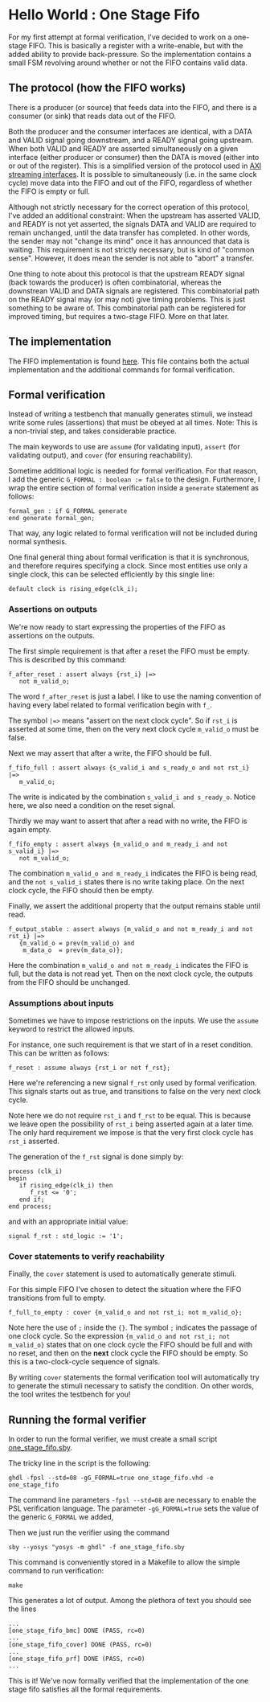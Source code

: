 # Hello World : One Stage Fifo
For my first attempt at formal verification, I've decided to work on a
one-stage FIFO.  This is basically a register with a write-enable, but with the
added ability to provide back-pressure. So the implementation contains a small
FSM revolving around whether or not the FIFO contains valid data.

## The protocol (how the FIFO works)
There is a producer (or source) that feeds data into the FIFO, and there is
a consumer (or sink) that reads data out of the FIFO.

Both the producer and the consumer interfaces are identical, with a DATA and
VALID signal going downstream, and a READY signal going upstream. When both
VALID and READY are asserted simultaneously on a given interface (either
producer or consumer) then the DATA is moved (either into or out of the
register).  This is a simplified version of the protocol used in [AXI streaming
interfaces](https://zipcpu.com/doc/axi-stream.pdf). It is possible to
simultaneously (i.e. in the same clock cycle) move data into the FIFO and out
of the FIFO, regardless of whether the FIFO is empty or full.

Although not strictly necessary for the correct operation of this protocol,
I've added an additional constraint: When the upstream has asserted VALID, and
READY is not yet asserted, the signals DATA and VALID are required to remain
unchanged, until the data transfer has completed.  In other words, the sender
may not "change its mind" once it has announced that data is waiting.  This
requirement is not strictly necessary, but is kind of "common sense". However,
it does mean the sender is not able to "abort" a transfer.

One thing to note about this protocol is that the upstream READY signal (back
towards the producer) is often combinatorial, whereas the downstrean VALID and
DATA signals are registered. This combinatorial path on the READY signal may
(or may not) give timing problems. This is just something to be aware of. This
combinatorial path can be registered for improved timing, but requires a
two-stage FIFO. More on that later.

## The implementation
The FIFO implementation is found [here](one_stage_fifo.vhd). This file contains
both the actual implementation and the additional commands for formal verification.

## Formal verification
Instead of writing a testbench that manually generates stimuli, we instead
write some rules (assertions) that must be obeyed at all times.  Note: This is
a non-trivial step, and takes considerable practice.

The main keywords to use are `assume` (for validating input), `assert` (for
validating output), and `cover` (for ensuring reachability).

Sometime additional logic is needed for formal verification. For that reason,
I add the generic `G_FORMAL : boolean := false` to the design. Furthermore,
I wrap the entire section of formal verification inside a `generate` statement
as follows:

```
formal_gen : if G_FORMAL generate
end generate formal_gen;
```

That way, any logic related to formal verification will not be included during
normal synthesis.

One final general thing about formal verification is that it is synchronous,
and therefore requires specifying a clock. Since most entities use only
a single clock, this can be selected efficiently by this single line:

```
default clock is rising_edge(clk_i);
```

### Assertions on outputs
We're now ready to start expressing the properties of the FIFO as assertions on
the outputs.

The first simple requirement is that after a reset the FIFO must be empty. This
is described by this command:

```
f_after_reset : assert always {rst_i} |=>
   not m_valid_o;
```

The word `f_after_reset` is just a label. I like to use the naming convention
of having every label related to formal verification begin with `f_`.

The symbol `|=>` means "assert on the next clock cycle". So if `rst_i` is
asserted at some time, then on the very next clock cycle `m_valid_o` must be
false.

Next we may assert that after a write, the FIFO should be full.
```
f_fifo_full : assert always {s_valid_i and s_ready_o and not rst_i} |=>
   m_valid_o;
```
The write is indicated by the combination `s_valid_i and s_ready_o`.  Notice
here, we also need a condition on the reset signal.

Thirdly we may want to assert that after a read with no write, the FIFO is again
empty.
```
f_fifo_empty : assert always {m_valid_o and m_ready_i and not s_valid_i} |=>
   not m_valid_o;
```
The combination `m_valid_o and m_ready_i` indicates the FIFO is being read, and
the `not s_valid_i` states there is no write taking place. On the next clock
cycle, the FIFO should then be empty.

Finally, we assert the additional property that the output remains stable until
read.
```
f_output_stable : assert always {m_valid_o and not m_ready_i and not rst_i} |=>
   {m_valid_o = prev(m_valid_o) and
    m_data_o  = prev(m_data_o)};
```
Here the combination `m_valid_o and not m_ready_i` indicates the FIFO is full,
but the data is not read yet. Then on the next clock cycle, the outputs from
the FIFO should be unchanged.

### Assumptions about inputs
Sometimes we have to impose restrictions on the inputs.  We use the `assume`
keyword to restrict the allowed inputs.

For instance, one such requirement is that we start of in a reset condition.
This can be written as follows:
```
f_reset : assume always {rst_i or not f_rst};
```

Here we're referencing a new signal `f_rst` only used by formal verification.
This signals starts out as true, and transitions to false on the very next
clock cycle.

Note here we do not require `rst_i` and `f_rst` to be equal. This is because
we leave open the possibility of `rst_i` being asserted again at a later
time. The only hard requirement we impose is that the very first clock
cycle has `rst_i` asserted.

The generation of the `f_rst` signal is done simply by:
```
process (clk_i)
begin
   if rising_edge(clk_i) then
      f_rst <= '0';
   end if;
end process;
```
and with an appropriate initial value:

```
signal f_rst : std_logic := '1';
```

### Cover statements to verify reachability

Finally, the `cover` statement is used to automatically generate stimuli.

For this simple FIFO I've chosen to detect the situation where the FIFO
transitions from full to empty.

```
f_full_to_empty : cover {m_valid_o and not rst_i; not m_valid_o};
```

Note here the use of `;` inside the `{}`. The symbol `;` indicates the passage
of one clock cycle. So the expression `{m_valid_o and not rst_i; not
m_valid_o}` states that on one clock cycle the FIFO should be full and with no
reset, and then on the **next** clock cycle the FIFO should be empty. So this
is a two-clock-cycle sequence of signals.

By writing `cover` statements the formal verification tool will automatically
try to generate the stimuli necessary to satisfy the condition. On other words,
the tool writes the testbench for you!

## Running the formal verifier
In order to run the formal verifier, we must create a small
script [one_stage_fifo.sby](one_stage_fifo.sby).

The tricky line in the script is the following:
```
ghdl -fpsl --std=08 -gG_FORMAL=true one_stage_fifo.vhd -e one_stage_fifo
```
The command line parameters `-fpsl --std=08` are necessary to enable the PSL
verification language. The parameter `-gG_FORMAL=true` sets the value
of the generic `G_FORMAL` we added,

Then we just run the verifier using the command
```
sby --yosys "yosys -m ghdl" -f one_stage_fifo.sby
```

This command is conveniently stored in a Makefile to allow the simple command
to run verification:

```
make
```

This generates a lot of output. Among the plethora of text you should see the
lines

```
...
[one_stage_fifo_bmc] DONE (PASS, rc=0)
...
[one_stage_fifo_cover] DONE (PASS, rc=0)
...
[one_stage_fifo_prf] DONE (PASS, rc=0)
...
```

This is it! We've now formally verified that the implementation of the one
stage fifo satisfies all the formal requirements.

